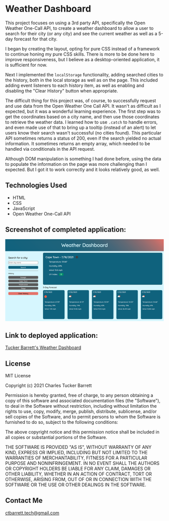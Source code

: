 # Weather Dashboard
This project focuses on using a 3rd party API, specifically the Open Weather One-Call API, to create a weather dashboard to allow a user to search for their city (or any city) and see the current weather as well as a 5-day forecast for that city.

I began by creating the layout, opting for pure CSS instead of a framework to continue honing my pure CSS skills. There is more to be done here to improve responsiveness, but I believe as a desktop-oriented application, it is sufficient for now.

Next I implemented the <code>localStorage</code> functionality, adding searched cities to the history, both in the local storage as well as on the page. This included adding event listeners to each history item, as well as enabling and disabling the "Clear History" button when appropriate.

The difficult thing for this project was, of course, to successfully request and use data from the Open Weather One Call API. It wasn't as difficult as I expected, but it was a wonderful learning experience. The first step was to get the coordinates based on a city name, and then use those coordinates to retrieve the weather data. I learned how to use <code>.catch</code> to handle errors, and even made use of that to bring up a tooltip (instead of an alert) to let users know their search wasn't successful (no cities found). This particular API sometimes returns a status of 200, even if the search yielded no actual information. It sometimes returns an empty array, which needed to be handled via conditionals in the API request. 

Although DOM manipulation is something I had done before, using the data to populate the information on the page was more challenging than I expected. But I got it to work correctly and it looks relatively good, as well.

## Technologies Used
* HTML
* CSS
* JavaScript
* Open Weather One-Call API

## Screenshot of completed application:
![Screenshot of Tucker's completed Weather Dashboard](assets/images/finished-weather-dashboard.png "Tucker's completed Weather Dashboard")

## Link to deployed application:
[Tucker Barrett's Weather Dashboard](http://grinninbarrett.github.io/weather-dashboard "Tucker's deployed Weather Dashboard application")

## License
MIT License

Copyright (c) 2021 Charles Tucker Barrett

Permission is hereby granted, free of charge, to any person obtaining a copy of this software and associated documentation files (the "Software"), to deal in the Software without restriction, including without limitation the rights to use, copy, modify, merge, publish, distribute, sublicense, and/or sell copies of the Software, and to permit persons to whom the Software is furnished to do so, subject to the following conditions:

The above copyright notice and this permission notice shall be included in all copies or substantial portions of the Software.

THE SOFTWARE IS PROVIDED "AS IS", WITHOUT WARRANTY OF ANY KIND, EXPRESS OR IMPLIED, INCLUDING BUT NOT LIMITED TO THE WARRANTIES OF MERCHANTABILITY, FITNESS FOR A PARTICULAR PURPOSE AND NONINFRINGEMENT. IN NO EVENT SHALL THE AUTHORS OR COPYRIGHT HOLDERS BE LIABLE FOR ANY CLAIM, DAMAGES OR OTHER LIABILITY, WHETHER IN AN ACTION OF CONTRACT, TORT OR OTHERWISE, ARISING FROM, OUT OF OR IN CONNECTION WITH THE SOFTWARE OR THE USE OR OTHER DEALINGS IN THE SOFTWARE.

## Contact Me
ctbarrett.tech@gmail.com